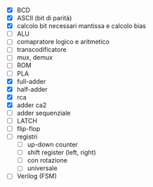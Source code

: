 - [x] BCD
- [x] ASCII (bit di parità)
- [x] calcolo bit necessari mantissa e calcolo bias
- [ ] ALU
- [ ] comapratore logico e aritmetico
- [ ] transcodificatore
- [ ] mux, demux
- [ ] ROM
- [ ] PLA
- [x] full-adder
- [x] half-adder
- [x] rca
- [x] adder ca2
- [ ] adder sequenziale
- [ ] LATCH
- [ ] flip-flop
- [ ] registri
	- [ ] up-down counter
	- [ ] shift register (left, right)
	- [ ] con rotazione
	- [ ] universale
- [ ] Verilog (FSM)